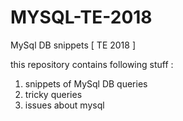 # MYSQL-TE-2018
MySql DB snippets [ TE 2018 ]

this repository contains following stuff :
  1. snippets of MySql DB queries
  2. tricky queries 
  3. issues about mysql 
  
